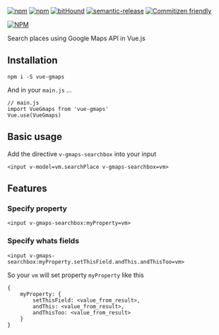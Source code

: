 [![npm](https://img.shields.io/npm/v/vue-gmaps.svg?maxAge=2592000?style=flat-square)](https://www.npmjs.com/package/vue-gmaps)
[![npm](https://img.shields.io/npm/dm/vue-gmaps.svg?maxAge=2592000?style=flat-square)](https://www.npmjs.com/package/vue-gmaps)
[![bitHound](https://img.shields.io/bithound/dependencies/github/ridermansb/vue-gmaps.svg?maxAge=2592000?style=flat-square)](https://www.bithound.io/github/Ridermansb/vue-gmaps) [![semantic-release](https://img.shields.io/badge/%20%20%F0%9F%93%A6%F0%9F%9A%80-semantic--release-e10079.svg?style=flat-square)](https://github.com/semantic-release/semantic-release) [![Commitizen friendly](https://img.shields.io/badge/commitizen-friendly-brightgreen.svg)](http://commitizen.github.io/cz-cli/)    

[![NPM](https://nodei.co/npm/vue-gmaps.png?downloads=true&compact=true)](https://nodei.co/npm/vue-gmaps/)

Search places using Google Maps API in Vue.js

## Installation

    npm i -S vue-gmaps

And in your `main.js` ...

    // main.js
    import VueGmaps from 'vue-gmaps'
    Vue.use(VueGmaps)
    
## Basic usage

Add the directive `v-gmaps-searchbox` into your input

    <input v-model=vm.searchPlace v-gmaps-searchbox=vm>
    

## Features

### Specify property 

    <input v-gmaps-searchbox:myProperty=vm>
    
### Specify whats fields

    <input v-gmaps-searchbox:myProperty.setThisField.andThis.andThisToo=vm>

So your `vm` will set property `myProperty` like this

    {
        myProperty: {
            setThisField: <value_from_result>,
            andThis: <value_from_result>,
            andThisToo: <value_from_result>
        }
    }
    